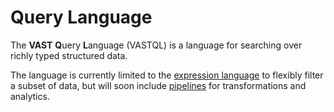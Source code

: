 # Query Language

The **VAST** **Q**uery **L**anguage (VASTQL) is a language for searching over
richly typed structured data.

The language is currently limited to the [expression
language](query-language/expressions) to flexibly filter a subset of data, but
will soon include [pipelines](query-language/pipelines) for transformations and
analytics.
